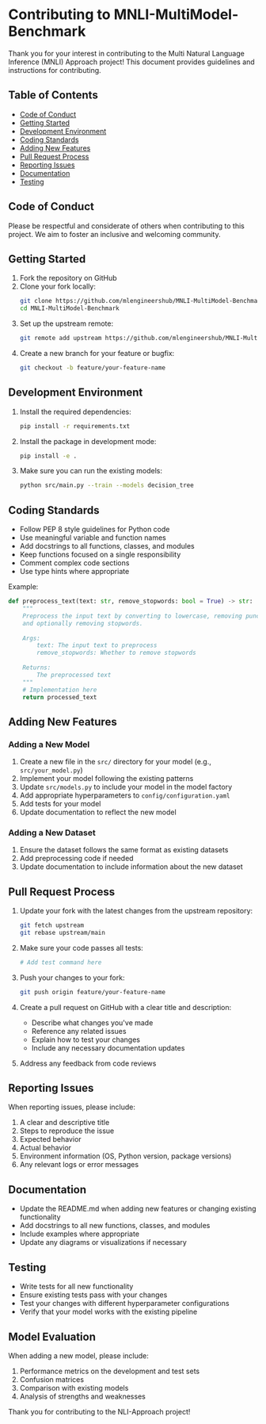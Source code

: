 # Contributing to MNLI-MultiModel-Benchmark

Thank you for your interest in contributing to the Multi Natural Language Inference (MNLI) Approach project! This document provides guidelines and instructions for contributing.

## Table of Contents

- [Code of Conduct](#code-of-conduct)
- [Getting Started](#getting-started)
- [Development Environment](#development-environment)
- [Coding Standards](#coding-standards)
- [Adding New Features](#adding-new-features)
- [Pull Request Process](#pull-request-process)
- [Reporting Issues](#reporting-issues)
- [Documentation](#documentation)
- [Testing](#testing)

## Code of Conduct

Please be respectful and considerate of others when contributing to this project. We aim to foster an inclusive and welcoming community.

## Getting Started

1. Fork the repository on GitHub
2. Clone your fork locally:
   ```bash
   git clone https://github.com/mlengineershub/MNLI-MultiModel-Benchmark
   cd MNLI-MultiModel-Benchmark
   ```
3. Set up the upstream remote:
   ```bash
   git remote add upstream https://github.com/mlengineershub/MNLI-MultiModel-Benchmark
   ```
4. Create a new branch for your feature or bugfix:
   ```bash
   git checkout -b feature/your-feature-name
   ```

## Development Environment

1. Install the required dependencies:
   ```bash
   pip install -r requirements.txt
   ```

2. Install the package in development mode:
   ```bash
   pip install -e .
   ```

3. Make sure you can run the existing models:
   ```bash
   python src/main.py --train --models decision_tree
   ```

## Coding Standards

- Follow PEP 8 style guidelines for Python code
- Use meaningful variable and function names
- Add docstrings to all functions, classes, and modules
- Keep functions focused on a single responsibility
- Comment complex code sections
- Use type hints where appropriate

Example:
```python
def preprocess_text(text: str, remove_stopwords: bool = True) -> str:
    """
    Preprocess the input text by converting to lowercase, removing punctuation,
    and optionally removing stopwords.
    
    Args:
        text: The input text to preprocess
        remove_stopwords: Whether to remove stopwords
        
    Returns:
        The preprocessed text
    """
    # Implementation here
    return processed_text
```

## Adding New Features

### Adding a New Model

1. Create a new file in the `src/` directory for your model (e.g., `src/your_model.py`)
2. Implement your model following the existing patterns
3. Update `src/models.py` to include your model in the model factory
4. Add appropriate hyperparameters to `config/configuration.yaml`
5. Add tests for your model
6. Update documentation to reflect the new model

### Adding a New Dataset

1. Ensure the dataset follows the same format as existing datasets
2. Add preprocessing code if needed
3. Update documentation to include information about the new dataset

## Pull Request Process

1. Update your fork with the latest changes from the upstream repository:
   ```bash
   git fetch upstream
   git rebase upstream/main
   ```

2. Make sure your code passes all tests:
   ```bash
   # Add test command here
   ```

3. Push your changes to your fork:
   ```bash
   git push origin feature/your-feature-name
   ```

4. Create a pull request on GitHub with a clear title and description:
   - Describe what changes you've made
   - Reference any related issues
   - Explain how to test your changes
   - Include any necessary documentation updates

5. Address any feedback from code reviews

## Reporting Issues

When reporting issues, please include:

1. A clear and descriptive title
2. Steps to reproduce the issue
3. Expected behavior
4. Actual behavior
5. Environment information (OS, Python version, package versions)
6. Any relevant logs or error messages

## Documentation

- Update the README.md when adding new features or changing existing functionality
- Add docstrings to all new functions, classes, and modules
- Include examples where appropriate
- Update any diagrams or visualizations if necessary

## Testing

- Write tests for all new functionality
- Ensure existing tests pass with your changes
- Test your changes with different hyperparameter configurations
- Verify that your model works with the existing pipeline

## Model Evaluation

When adding a new model, please include:

1. Performance metrics on the development and test sets
2. Confusion matrices
3. Comparison with existing models
4. Analysis of strengths and weaknesses

Thank you for contributing to the NLI-Approach project!
